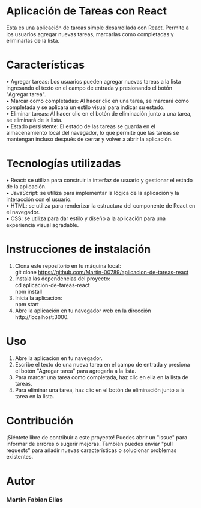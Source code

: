 # Aplicación de Tareas con React
Esta es una aplicación de tareas simple desarrollada con React. Permite a los usuarios agregar nuevas tareas, marcarlas como completadas y eliminarlas de la lista.

# Características
• Agregar tareas: Los usuarios pueden agregar nuevas tareas a la lista ingresando el texto en el campo de entrada y presionando el botón "Agregar tarea".  
• Marcar como completadas: Al hacer clic en una tarea, se marcará como completada y se aplicará un estilo visual para indicar su estado.  
• Eliminar tareas: Al hacer clic en el botón de eliminación junto a una tarea, se eliminará de la lista.  
• Estado persistente: El estado de las tareas se guarda en el almacenamiento local del navegador, lo que permite que las tareas se mantengan incluso después de cerrar y volver a abrir la aplicación.  

# Tecnologías utilizadas
• React: se utiliza para construir la interfaz de usuario y gestionar el estado de la aplicación.  
• JavaScript: se utiliza para implementar la lógica de la aplicación y la interacción con el usuario.  
• HTML: se utiliza para renderizar la estructura del componente de React en el navegador.  
• CSS: se utiliza para dar estilo y diseño a la aplicación para una experiencia visual agradable.  

# Instrucciones de instalación

1. Clona este repositorio en tu máquina local:  
git clone https://github.com/Martin-00789/aplicacion-de-tareas-react  
2. Instala las dependencias del proyecto:  
 cd aplicacion-de-tareas-react  
 npm install  
3. Inicia la aplicación:  
 npm start  
4. Abre la aplicación en tu navegador web en la dirección http://localhost:3000.

# Uso
1. Abre la aplicación en tu navegador.  
2. Escribe el texto de una nueva tarea en el campo de entrada y presiona el botón "Agregar tarea" para agregarla a la lista.  
3. Para marcar una tarea como completada, haz clic en ella en la lista de tareas.  
4. Para eliminar una tarea, haz clic en el botón de eliminación junto a la tarea en la lista.

# Contribución  
¡Siéntete libre de contribuir a este proyecto! Puedes abrir un "issue" para informar de errores o sugerir mejoras. También puedes enviar "pull requests" para añadir nuevas características o solucionar problemas existentes.

# Autor  
### Martin Fabian Elias